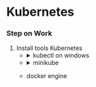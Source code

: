 # Kubernetes
### Step on Work
1. Install tools Kubernetes
   - <details>
     <summary>kubectl on windows</summary>

     - Ref
       - https://kubernetes.io/docs/tasks/tools/install-kubectl-windows/

     - download Kubectl.exe to path want

       ```
       curl.exe -LO "https://dl.k8s.io/release/v1.26.0/bin/windows/amd64/kubectl.exe"
       ```
       
     - Add Path to environment variable

       - Search environment
    
         ![](image/environment.png)

       - Click Environment Variables...

         ![](image/clickEnVa.png)

       - Select Path Click Edit

         ![](image/selectPath.png)

       - Click New
         
         ![](image/listPath.png)

       - Add Path that have kubectl.exe
       - Click OK
    
     - Test Kubectl enable 
       ```
       kubectl version --client
       ```

     </details>
     
   - <details>
     <summary>minikube</summary>

     - Ref
       - https://minikube.sigs.k8s.io/docs/start/

     - download minikube.exe
       ```ruby
       New-Item -Path 'c:<path want to install>' -Name 'minikube' -ItemType Directory -Force #create folder minikube
       Invoke-WebRequest -OutFile 'c:<path want to install>\minikube\minikube.exe' -Uri 'https://github.com/kubernetes/minikube/releases/latest/download/minikube-windows-amd64.exe' -UseBasicParsing #download install to path
       ```

     - Add Path to environment variable
       ```ruby
       $oldPath = [Environment]::GetEnvironmentVariable('Path', [EnvironmentVariableTarget]::Machine)
        if ($oldPath.Split(';') -inotcontains 'C:<path folder minikube.exe>'){ `
        [Environment]::SetEnvironmentVariable('Path', $('{0};C:<path folder minikube.exe>' -f $oldPath), [EnvironmentVariableTarget]::Machine) `
        }
       ```
     - Restart Terminal

     </details>

   - docker engine